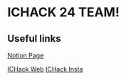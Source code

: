 # ICHACK 24 TEAM!

## Useful links

[Notion Page](https://www.notion.so/yinbaicheng/ICHACK24-90905109116b40a0a9627bb196557f56?pvs=4)

[ICHack Web](https://ichack.org/) [ICHack Insta](https://www.instagram.com/ichackuk/)

